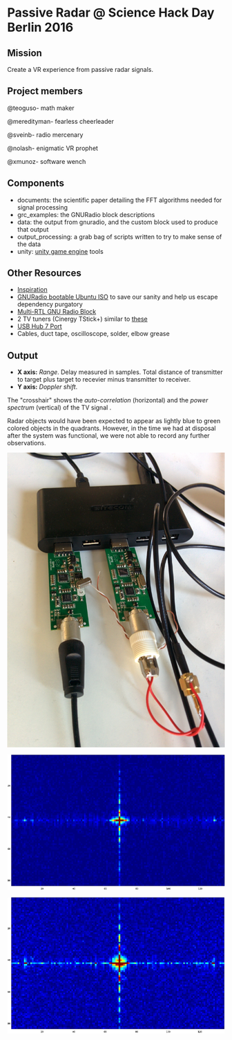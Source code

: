 # Passive Radar @ Science Hack Day Berlin 2016

## Mission

Create a VR experience from passive radar signals.

## Project members

@teoguso- math maker

@meredityman- fearless cheerleader 

@sveinb- radio mercenary

@nolash- enigmatic VR prophet

@xmunoz- software wench

## Components

- documents: the scientific paper detailing the FFT algorithms needed for signal processing
- grc_examples: the GNURadio block descriptions
- data: the output from gnuradio, and the custom block used to produce that output
- output_processing: a grab bag of scripts written to try to make sense of the data
- unity: [unity game engine](https://unity3d.com/) tools

## Other Resources

- [Inspiration](http://hackaday.com/2015/06/05/building-your-own-sdr-based-passive-radar-on-a-shoestring/)
- [GNURadio bootable Ubuntu ISO](http://gnuradio.org/redmine/projects/gnuradio/wiki/GNURadioLiveDVD) to save our sanity and help us escape dependency purgatory
- [Multi-RTL GNU Radio Block](https://github.com/ptrkrysik/multi-rtl)
- 2 TV tuners (Cinergy TStick+) similar to [these](http://www.terratec.net/details.php?artnr=193534)
- [USB Hub 7 Port](https://www.sitecom.com/en/usb-hub-7-port/cn-061/p/13)
- Cables, duct tape, oscilloscope, solder, elbow grease

## Output

- **X axis:** *Range*. Delay measured in samples. Total distance of transmitter to target plus target to recevier minus transmitter to receiver.
- **Y axis:** *Doppler shift*. 

The "crosshair" shows the *auto-correlation* (horizontal) and the *power spectrum* (vertical) of the TV signal .

Radar objects would have been expected to appear as lightly blue to green colored objects in the quadrants. However, in the time we had at disposal after the system was functional, we were not able to record any further observations.

![alt text](pictures/IMG_20160925_143059.jpg "Hardware")

![alt text](pictures/image1_cropped.png "Screenshot_1")

![alt text](pictures/image2_cropped.png "Screenshot_2")


